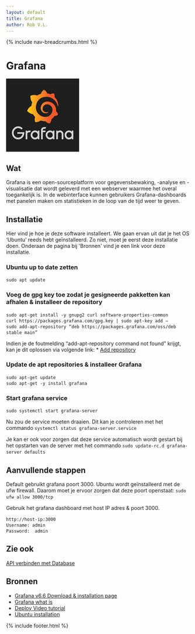 ```yaml
---
layout: default
title: Grafana
author: Rob V.L.
---
```


{% include nav-breadcrumbs.html %}



# Grafana

![Grafana_logo](../../media/logo/grafana_logo.png)

## Wat

Grafana is een open-sourceplatform voor gegevensbewaking, -analyse en -visualisatie dat wordt geleverd met een webserver waarmee het overal toegankelijk is.
In de webinterface kunnen gebruikers Grafana-dashboards met panelen maken om statistieken in de loop van de tijd weer te geven.

## Installatie

Hier vind je hoe je deze software installeert. We gaan ervan uit dat je het OS ‘Ubuntu’ reeds hebt geïnstalleerd. Zo niet, moet je eerst deze installatie doen. Onderaan de pagina bij 'Bronnen' vind je een link voor deze installatie.

### Ubuntu up to date zetten
```
sudo apt update
```

### Voeg de gpg key toe zodat je gesigneerde pakketten kan afhalen & installeer de repository
```
sudo apt-get install -y gnupg2 curl software-properties-common
curl https://packages.grafana.com/gpg.key | sudo apt-key add –
sudo add-apt-repository “deb https://packages.grafana.com/oss/deb stable main”
```
Indien je de foutmelding “add-apt-repository command not found” krijgt, kan je dit oplossen via volgende link: * [Add repository](https://computingforgeeks.com/how-to-install-add-apt-repository-on-debian-ubuntu/) 

### Update de apt repositories & installeer Grafana
```
sudo apt-get update
sudo apt-get -y install grafana
```

### Start grafana service
```
sudo systemctl start grafana-server
```

Nu zou de service moeten draaien. Dit kan je controleren met het commando ```systemctl status grafana-server.service```

Je kan er ook voor zorgen dat deze service automatisch wordt gestart bij het opstarten van de server met het commando ```sudo update-rc.d grafana-server defaults```

## Aanvullende stappen

Default gebruikt grafana poort 3000. Ubuntu wordt geïnstalleerd met de ufw firewall. Daarom moet je ervoor zorgen dat deze poort openstaat: ```sudo ufw allow 3000/tcp```

Gebruik het grafana dashboard met host IP adres & poort 3000.
```
http://host-ip:3000
Username: admin
Password:  admin
```


## Zie ook
[API verbinden met Database](link)

## Bronnen 
* [Grafana v6.6 Download & installation page](https://grafana.com/docs/grafana/latest/installation/debian/)
* [Grafana what is](https://techexpert.tips/nl/grafana-nl/grafana-monitoring-snmp-apparaten/)
* [Deploy Video tutorial](https://www.youtube.com/watch?v=zq_Ft-GJCho)
* [Ubuntu installation](https://www.fosslinux.com/6406/how-to-install-ubuntu-server-18-04-lts.htm)

{% include footer.html %}
